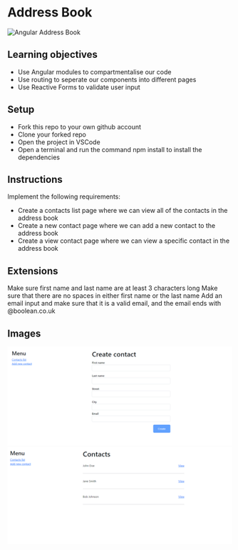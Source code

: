 # Address Book

![Angular Address Book](./images/address-book.gif)

## Learning objectives

- Use Angular modules to compartmentalise our code
- Use routing to seperate our components into different pages
- Use Reactive Forms to validate user input

## Setup

- Fork this repo to your own github account
- Clone your forked repo
- Open the project in VSCode
- Open a terminal and run the command npm install to install the dependencies

## Instructions

Implement the following requirements:

- Create a contacts list page where we can view all of the contacts in the address book
- Create a new contact page where we can add a new contact to the address book
- Create a view contact page where we can view a specific contact in the address book

## Extensions

Make sure first name and last name are at least 3 characters long
Make sure that there are no spaces in either first name or the last name
Add an email input and make sure that it is a valid email, and the email ends with @boolean.co.uk

## Images

![Form Page](./images/form-page.png)
![Contacts Page](./images/contacts-page.png)
